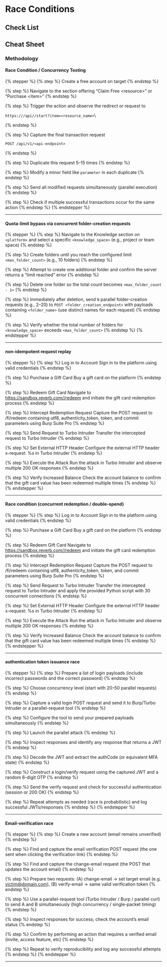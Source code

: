 # Race Conditions

## Check List



## Cheat Sheet

### Methodology

#### Race Condition / Concurrency Testing

{% stepper %}
{% step %}
Create a free account on target
{% endstep %}

{% step %}
Navigate to the section offering “Claim Free \<resource>” or “Purchase \<item>”
{% endstep %}

{% step %}
Trigger the action and observe the redirect or request to

`https:///api//start?item=<resource_name>`\

{% endstep %}

{% step %}
Capture the final transaction request

```http
POST /api/v1/<api-endpoint>
```
{% endstep %}

{% step %}
Duplicate this request 5–15 times
{% endstep %}

{% step %}
Modify a minor field like `parameter` in each duplicate
{% endstep %}

{% step %}
Send all modified requests simultaneously (parallel execution)
{% endstep %}

{% step %}
Check if multiple successful transactions occur for the same action
{% endstep %}
{% endstepper %}

***

#### Quota‑limit bypass via concurrent folder‑creation requests

{% stepper %}
{% step %}
Navigate to the Knowledge section on `<platform>` and select a specific `<knowledge_space>` (e.g., project or team space)
{% endstep %}

{% step %}
Create folders until you reach the configured limit `<max_folder_count>` (e.g., 10 folders)
{% endstep %}

{% step %}
Attempt to create one additional folder and confirm the server returns a “limit reached” error
{% endstep %}

{% step %}
Delete one folder so the total count becomes `<max_folder_count - 1>`
{% endstep %}

{% step %}
Immediately after deletion, send `N` parallel folder-creation requests (e.g., 2–20) to `POST <folder_creation_endpoint>` with payloads containing `<folder_name>` (use distinct names for each request)
{% endstep %}

{% step %}
Verify whether the total number of folders for `<knowledge_space>` exceeds `<max_folder_count>`
{% endstep %}
{% endstepper %}

***

#### non‑idempotent request replay

{% stepper %}
{% step %}
Log in to Account Sign in to the platform using valid credentials
{% endstep %}

{% step %}
Purchase a Gift Card Buy a gift card on the platform
{% endstep %}

{% step %}
Redeem Gift Card Navigate to https://sandbox.reverb.com//redeem and initiate the gift card redemption process
{% endstep %}

{% step %}
Intercept Redemption Request Capture the POST request to /fi/redeem containing utf8, authenticity\_token, token, and commit parameters using Burp Suite Pro
{% endstep %}

{% step %}
Send Request to Turbo Intruder Transfer the intercepted request to Turbo Intruder
{% endstep %}

{% step %}
Set External HTTP Header Configure the external HTTP header x-request: %s in Turbo Intruder
{% endstep %}

{% step %}
Execute the Attack Run the attack in Turbo Intruder and observe multiple 200 OK responses
{% endstep %}

{% step %}
Verify Increased Balance Check the account balance to confirm that the gift card value has been redeemed multiple times
{% endstep %}
{% endstepper %}

***

#### Race condition (concurrent redemption / double-spend)

{% stepper %}
{% step %}
Log in to Account Sign in to the platform using valid credentials
{% endstep %}

{% step %}
Purchase a Gift Card Buy a gift card on the platform
{% endstep %}

{% step %}
Redeem Gift Card Navigate to https://sandbox.reverb.com//redeem and initiate the gift card redemption process
{% endstep %}

{% step %}
Intercept Redemption Request Capture the POST request to /fi/redeem containing utf8, authenticity\_token, token, and commit parameters using Burp Suite Pro
{% endstep %}

{% step %}
Send Request to Turbo Intruder Transfer the intercepted request to Turbo Intruder and apply the provided Python script with 30 concurrent connections
{% endstep %}

{% step %}
Set External HTTP Header Configure the external HTTP header x-request: %s in Turbo Intruder
{% endstep %}

{% step %}
Execute the Attack Run the attack in Turbo Intruder and observe multiple 200 OK responses
{% endstep %}

{% step %}
Verify Increased Balance Check the account balance to confirm that the gift card value has been redeemed multiple times
{% endstep %}
{% endstepper %}

***

#### authentication token issuance race

{% stepper %}
{% step %}
Prepare a list of login payloads (include incorrect passwords and the correct password)
{% endstep %}

{% step %}
Choose concurrency level (start with 20–50 parallel requests)
{% endstep %}

{% step %}
Capture a valid login POST request and send it to Burp/Turbo Intruder or a parallel-request tool
{% endstep %}

{% step %}
Configure the tool to send your prepared payloads simultaneously
{% endstep %}

{% step %}
Launch the parallel attack
{% endstep %}

{% step %}
Inspect responses and identify any response that returns a JWT
{% endstep %}

{% step %}
Decode the JWT and extract the authCode (or equivalent MFA state)
{% endstep %}

{% step %}
Construct a login/verify request using the captured JWT and a random 6-digit OTP
{% endstep %}

{% step %}
Send the verify request and check for successful authentication (session or 200 OK)
{% endstep %}

{% step %}
Repeat attempts as needed (race is probabilistic) and log successful JWTs/responses
{% endstep %}
{% endstepper %}

***

#### Email‑verification race

{% stepper %}
{% step %}
Create a new account (email remains unverified)
{% endstep %}

{% step %}
Find and capture the email verification POST request (the one sent when clicking the verification link)
{% endstep %}

{% step %}
Find and capture the change-email request (the POST that updates the account email)
{% endstep %}

{% step %}
Prepare two requests: (A) change-email → set target email (e.g. [victim@domain.com](mailto:victim@domain.com)), (B) verify-email → same valid verification token
{% endstep %}

{% step %}
Use a parallel-request tool (Turbo Intruder / Burp / parallel curl) to send A and B simultaneously (high concurrency / single-packet timing)
{% endstep %}

{% step %}
Inspect responses for success; check the account’s email status
{% endstep %}

{% step %}
Confirm by performing an action that requires a verified email (invite, access feature, etc)
{% endstep %}

{% step %}
Repeat to verify reproducibility and log any successful attempts
{% endstep %}
{% endstepper %}

***
